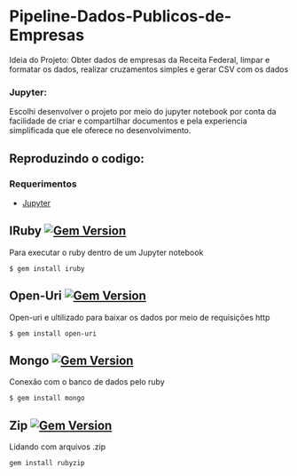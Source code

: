 # Pipeline-Dados-Publicos-de-Empresas
Ideia do Projeto: Obter dados de empresas da Receita Federal, limpar e formatar os dados, realizar cruzamentos simples e gerar CSV com os dados


### Jupyter:
Escolhi desenvolver o projeto por meio do jupyter notebook por conta da facilidade de criar e compartilhar documentos e pela experiencia simplificada que ele oferece no desenvolvimento.


## Reproduzindo o codigo:


### Requerimentos

* [Jupyter](https://jupyter.org)

## IRuby [![Gem Version](https://badge.fury.io/rb/iruby.svg)](https://badge.fury.io/rb/iruby)
Para executar o ruby dentro de um Jupyter notebook
```
$ gem install iruby 
```
## Open-Uri [![Gem Version](https://badge.fury.io/rb/open-uri.svg)](https://badge.fury.io/rb/open-uri)
Open-uri e ultilizado para baixar os dados por meio de requisições http
```
$ gem install open-uri
```

## Mongo [![Gem Version](https://badge.fury.io/rb/mongo.svg)](https://badge.fury.io/rb/mongo)
Conexão com o banco de dados pelo ruby
```
$ gem install mongo
```

## Zip [![Gem Version](https://badge.fury.io/rb/rubyzip.svg)](https://badge.fury.io/rb/rubyzip)
Lidando com arquivos .zip
```
gem install rubyzip
```
